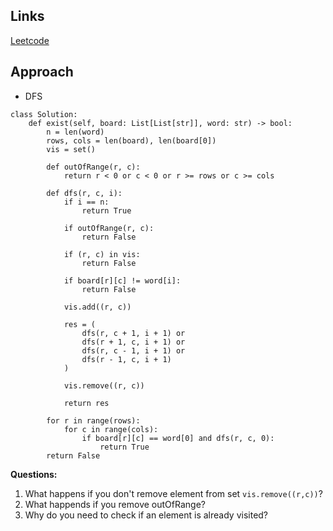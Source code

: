 ## Links
[Leetcode](https://leetcode.com/problems/word-search/)

## Approach
- DFS

```
class Solution:
    def exist(self, board: List[List[str]], word: str) -> bool:
        n = len(word)
        rows, cols = len(board), len(board[0])
        vis = set()

        def outOfRange(r, c):
            return r < 0 or c < 0 or r >= rows or c >= cols

        def dfs(r, c, i):
            if i == n:
                return True
            
            if outOfRange(r, c):
                return False
            
            if (r, c) in vis:
                return False
            
            if board[r][c] != word[i]:
                return False
            
            vis.add((r, c))

            res = (
                dfs(r, c + 1, i + 1) or
                dfs(r + 1, c, i + 1) or
                dfs(r, c - 1, i + 1) or
                dfs(r - 1, c, i + 1)
            )

            vis.remove((r, c))

            return res
        
        for r in range(rows):
            for c in range(cols):
                if board[r][c] == word[0] and dfs(r, c, 0):
                    return True
        return False
```

**Questions:**
1. What happens if you don't remove element from set `vis.remove((r,c))`?
2. What happends if you remove outOfRange?
3. Why do you need to check if an element is already visited?